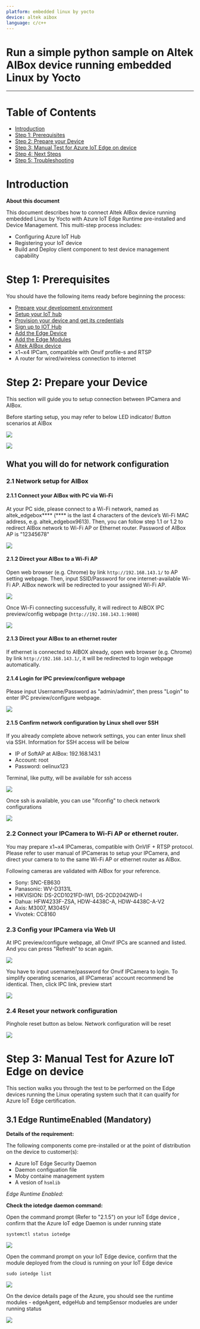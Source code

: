```yaml
---
platform: embedded linux by yocto
device: altek aibox
language: c/c++
---
```


Run a simple python sample on Altek AIBox device running embedded Linux by Yocto
===
---

# Table of Contents

-   [Introduction](#Introduction)
-   [Step 1: Prerequisites](#Prerequisites)
-   [Step 2: Prepare your Device](#PrepareDevice)
-   [Step 3: Manual Test for Azure IoT Edge on device](#Manual)
-   [Step 4: Next Steps](#NextSteps)
-   [Step 5: Troubleshooting](#Step-5-Troubleshooting)

<a name="Introduction"></a>
# Introduction

**About this document**

This document describes how to connect Altek AIBox device running embedded Linux by Yocto with Azure IoT Edge Runtime pre-installed and Device Management. This multi-step process includes:

-   Configuring Azure IoT Hub
-   Registering your IoT device
-   Build and Deploy client component to test device management capability 

<a name="Prerequisites"></a>
# Step 1: Prerequisites

You should have the following items ready before beginning the process:

-   [Prepare your development environment][setup-devbox-linux]
-   [Setup your IoT hub](https://account.windowsazure.com/signup?offer=ms-azr-0044p)
-   [Provision your device and get its credentials][lnk-manage-iot-hub]
-   [Sign up to IOT Hub](https://account.windowsazure.com/signup?offer=ms-azr-0044p)
-   [Add the Edge Device](https://docs.microsoft.com/en-us/azure/iot-edge/quickstart-linux)
-   [Add the Edge Modules](https://docs.microsoft.com/en-us/azure/iot-edge/quickstart-linux#deploy-a-module)
-   [Altek AIBox device](https://store.altek.com.tw/qualcomm/product/ai-box-altek#TECH-NODE)
-   x1~x4 IPCam, compatible with Onvif profile-s and RTSP
-   A router for wired/wireless connection to internet

<a name="PrepareDevice"></a>
# Step 2: Prepare your Device

This section will guide you to setup connection between IPCamera and AIBox. 

Before starting setup, you may refer to below LED indicator/ Button scenarios at AIBox

 ![](./media/Altek-AIBox/edgebox_led.png)

 ![](./media/Altek-AIBox/aibox_housing.png)

## What you will do for network configuration

### 2.1 Network setup for AIBox 

#### 2.1.1 Connect your AIBox with PC via Wi-Fi
At your PC side, please connect to a Wi-Fi network, named as altek\_edgebox**** (**** is the last 4 characters of the device’s Wi-Fi MAC address, e.g. altek\_edgebox9613). Then, you can follow step 1.1 or 1.2 to redirect AIBox network to Wi-Fi AP or Ethernet router. Password of AIBox AP is "12345678"

![](./media/Altek-AIBox/Pc_network.png)

#### 2.1.2 Direct your AIBox to a Wi-Fi AP

Open web browser (e.g. Chrome) by link `http://192.168.143.1/` to  AP setting webpage. 
Then, input SSID/Password for one internet-available Wi-Fi AP. AIBox nework will be redirected to your assigned Wi-Fi AP.

![](./media/Altek-AIBox/ap_webpage1.png) 

Once Wi-Fi connecting successfully, it will redirect to AIBOX IPC preview/config webpage (`http://192.168.143.1:9080`)

![](./media/Altek-AIBox/ap_webpage2.png)

#### 2.1.3 Direct your AIBox to an ethernet router

If ethernet is connected to AIBOX already, open web browser (e.g. Chrome) by link `http://192.168.143.1/`, it will be redirected to login webpage automatically.

#### 2.1.4  Login for IPC preview/configure webpage

Please input Username/Password as "admin/admin“, then press "Login" to enter IPC preview/configure webpage.

![](./media/Altek-AIBox/ap_webpage3.png)

 #### 2.1.5 Confirm network configuration by Linux shell over SSH
If you already complete above network settings, you can enter linux shell via SSH.
Information for SSH access will be below
-   IP of SoftAP at AIBox: 192.168.143.1
-   Account: root
-   Password: oelinux123

Terminal, like putty, will be available for ssh access

 ![](./media/Altek-AIBox/putty.png)

Once ssh is available, you can use "ifconfig" to check network configurations

![](./media/Altek-AIBox/ifconfig.png)

### 2.2 Connect your IPCamera to Wi-Fi AP or ethernet router.

You may prepare x1~x4 IPCameras, compatible with OnVIF + RTSP protocol. 
Please refer to user manual of IPCameras to setup your IPCamera, and direct your camera to to the same Wi-Fi AP or ethernet router as AIBox.

Following cameras are validated with AIBox for your reference.
-   Sony: SNC-EB630
-   Panasonic: WV-D3131L
-   HIKVISION: DS-2CD1021FD-IW1, DS-2CD2042WD-I
-   Dahua: HFW4233F-ZSA, HDW-4438C-A, HDW-4438C-A-V2
-   Axis: M3007, M3045V
-   Vivotek: CC8160

### 2.3 Config your IPCamera via Web UI
At IPC preview/configure webpage, all Onvif IPCs are scanned and listed. And you can press "Refresh“ to scan again.

 ![](./media/Altek-AIBox/ap_webpage4.png)

You have to input username/password for Onvif IPCamera  to login. To simplify operating scenarios, all IPCameras’ account recommend be identical. Then, click IPC link, preview start

 ![](./media/Altek-AIBox/ap_webpage5.png)

### 2.4 Reset your network configuration
Pinghole reset button as below. Network configuration will be reset

![](./media/Altek-AIBox/pinghole.png)

<a name="Manual"></a>
# Step 3: Manual Test for Azure IoT Edge on device

This section walks you through the test to be performed on the Edge devices running the Linux operating system such that it can qualify for Azure IoT Edge certification.

<a name="Step-3-1-IoTEdgeRunTime"></a>
## 3.1 Edge RuntimeEnabled (Mandatory)

**Details of the requirement:**

The following components come pre-installed or at the point of distribution on the device to customer(s):

-   Azure IoT Edge Security Daemon
-   Daemon configuation file
-   Moby containe management system
-   A vesion of `hsmlib` 

*Edge Runtime Enabled:*

**Check the iotedge daemon command:** 

Open the command prompt (Refer to "2.1.5") on your IoT Edge device , confirm that the Azure IoT edge Daemon is under running state

    systemctl status iotedge

 ![](./media/Altek-AIBox/Capture.png)

Open the command prompt on your IoT Edge device, confirm that the module deployed from the cloud is running on your IoT Edge device

    sudo iotedge list

 ![](./media/Altek-AIBox/iotedgedaemon.png) 

On the device details page of the Azure, you should see the runtime modules - edgeAgent, edgeHub and tempSensor modueles are under running status

 ![](./media/Altek-AIBox/tempSensor.png)


  
[setup-devbox-linux]: https://github.com/Azure/azure-iot-sdk-c/blob/master/doc/devbox_setup.md
[lnk-setup-iot-hub]: ../setup_iothub.md
[lnk-manage-iot-hub]: ../manage_iot_hub.md
